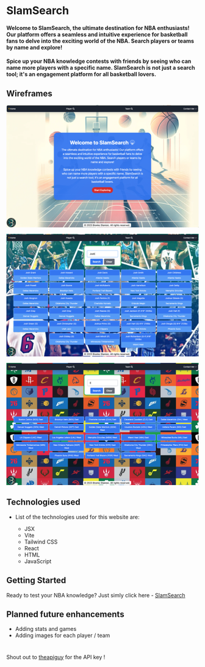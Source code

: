 # SlamSearch

#### Welcome to SlamSearch, the ultimate destination for NBA enthusiasts! Our platform offers a seamless and intuitive experience for basketball fans to delve into the exciting world of the NBA. Search players or teams by name and explore! 
#### Spice up your NBA knowledge contests with friends by seeing who can name more players with a specific name. SlamSearch is not just a search tool; it's an engagement platform for all basketball lovers.


## Wireframes

![0](public/wireframe1.png)

![0](public/wireframe2.png)

![0](public/wireframe3.png)

## Technologies used

- List of the technologies used for this website are:

    - JSX
    - Vite
    - Tailwind CSS
    - React
    - HTML
    - JavaScript

## Getting Started

Ready to test your NBA knowledge? Just simly click here - [SlamSearch](https://slamsearch.netlify.app/)

## Planned future enhancements
- Adding stats and games
- Adding images for each player / team

#
Shout out to [theapiguy](https://rapidapi.com/user/theapiguy) for the API key !